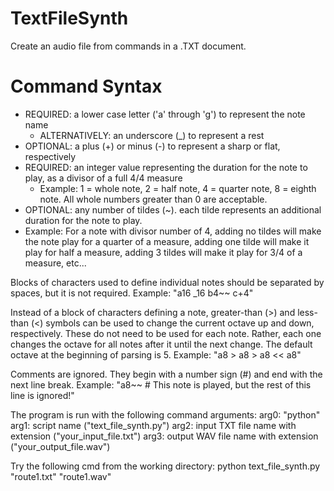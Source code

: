 # TextFileSynth
Create an audio file from commands in a .TXT document.

# Command Syntax
- REQUIRED: a lower case letter ('a' through 'g') to represent the note name
  - ALTERNATIVELY: an underscore (_) to represent a rest
- OPTIONAL: a plus (+) or minus (-) to represent a sharp or flat, respectively
- REQUIRED: an integer value representing the duration for the note to play, as a divisor of a full 4/4 measure
  - Example: 1 = whole note, 2 = half note, 4 = quarter note, 8 = eighth note. All whole numbers greater than 0 are acceptable.
 - OPTIONAL: any number of tildes (~). each tilde represents an additional duration for the note to play.
  - Example: For a note with divisor number of 4, adding no tildes will make the note play for a quarter of a measure, adding one tilde will make it play for half a measure, adding 3 tildes will make it play for 3/4 of a measure, etc...

Blocks of characters used to define individual notes should be separated by spaces, but it is not required.
  Example: "a16 _16 b4~~ c+4"

Instead of a block of characters defining a note, greater-than (>) and less-than (<) symbols can be used to change the current octave up and down, respectively. These do not need to be used for each note. Rather, each one changes the octave for all notes after it until the next change. The default octave at the beginning of parsing is 5.
  Example: "a8 > a8 > a8 << a8"

Comments are ignored. They begin with a number sign (#) and end with the next line break.
  Example: "a8~~ # This note is played, but the rest of this line is ignored!"

The program is run with the following command arguments:
arg0: "python"
arg1: script name ("text_file_synth.py")
arg2: input TXT file name with extension ("your_input_file.txt")
arg3: output WAV file name with extension ("your_output_file.wav")

Try the following cmd from the working directory:
python text_file_synth.py "route1.txt" "route1.wav"
